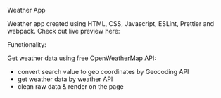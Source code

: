 Weather App

Weather app created using HTML, CSS, Javascript, ESLint, Prettier and webpack. Check out live preview here:

Functionality:

Get weather data using free OpenWeatherMap API:

- convert search value to geo coordinates by Geocoding API
- get weather data by weather API
- clean raw data & render on the page
